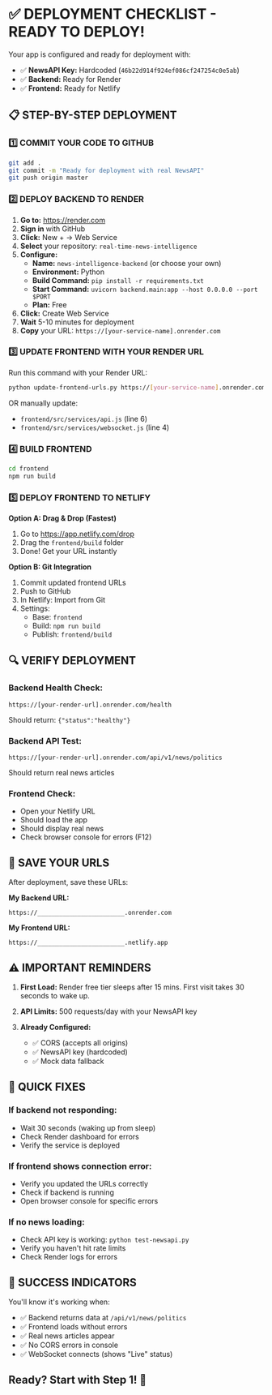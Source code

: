 # ✅ DEPLOYMENT CHECKLIST - READY TO DEPLOY!

Your app is configured and ready for deployment with:
- ✅ **NewsAPI Key:** Hardcoded (`46b22d914f924ef086cf247254c0e5ab`)
- ✅ **Backend:** Ready for Render
- ✅ **Frontend:** Ready for Netlify

## 📋 STEP-BY-STEP DEPLOYMENT

### 1️⃣ COMMIT YOUR CODE TO GITHUB
```bash
git add .
git commit -m "Ready for deployment with real NewsAPI"
git push origin master
```

### 2️⃣ DEPLOY BACKEND TO RENDER

1. **Go to:** https://render.com
2. **Sign in** with GitHub
3. **Click:** New + → Web Service
4. **Select** your repository: `real-time-news-intelligence`
5. **Configure:**
   - **Name:** `news-intelligence-backend` (or choose your own)
   - **Environment:** Python
   - **Build Command:** `pip install -r requirements.txt`
   - **Start Command:** `uvicorn backend.main:app --host 0.0.0.0 --port $PORT`
   - **Plan:** Free
6. **Click:** Create Web Service
7. **Wait** 5-10 minutes for deployment
8. **Copy** your URL: `https://[your-service-name].onrender.com`

### 3️⃣ UPDATE FRONTEND WITH YOUR RENDER URL

Run this command with your Render URL:
```bash
python update-frontend-urls.py https://[your-service-name].onrender.com
```

OR manually update:
- `frontend/src/services/api.js` (line 6)
- `frontend/src/services/websocket.js` (line 4)

### 4️⃣ BUILD FRONTEND
```bash
cd frontend
npm run build
```

### 5️⃣ DEPLOY FRONTEND TO NETLIFY

**Option A: Drag & Drop (Fastest)**
1. Go to https://app.netlify.com/drop
2. Drag the `frontend/build` folder
3. Done! Get your URL instantly

**Option B: Git Integration**
1. Commit updated frontend URLs
2. Push to GitHub
3. In Netlify: Import from Git
4. Settings:
   - Base: `frontend`
   - Build: `npm run build`
   - Publish: `frontend/build`

## 🔍 VERIFY DEPLOYMENT

### Backend Health Check:
```
https://[your-render-url].onrender.com/health
```
Should return: `{"status":"healthy"}`

### Backend API Test:
```
https://[your-render-url].onrender.com/api/v1/news/politics
```
Should return real news articles

### Frontend Check:
- Open your Netlify URL
- Should load the app
- Should display real news
- Check browser console for errors (F12)

## 📝 SAVE YOUR URLS

After deployment, save these URLs:

**My Backend URL:**
```
https://________________________.onrender.com
```

**My Frontend URL:**
```
https://________________________.netlify.app
```

## ⚠️ IMPORTANT REMINDERS

1. **First Load:** Render free tier sleeps after 15 mins. First visit takes 30 seconds to wake up.

2. **API Limits:** 500 requests/day with your NewsAPI key

3. **Already Configured:**
   - ✅ CORS (accepts all origins)
   - ✅ NewsAPI key (hardcoded)
   - ✅ Mock data fallback

## 🚨 QUICK FIXES

### If backend not responding:
- Wait 30 seconds (waking up from sleep)
- Check Render dashboard for errors
- Verify the service is deployed

### If frontend shows connection error:
- Verify you updated the URLs correctly
- Check if backend is running
- Open browser console for specific errors

### If no news loading:
- Check API key is working: `python test-newsapi.py`
- Verify you haven't hit rate limits
- Check Render logs for errors

## 🎯 SUCCESS INDICATORS

You'll know it's working when:
- ✅ Backend returns data at `/api/v1/news/politics`
- ✅ Frontend loads without errors
- ✅ Real news articles appear
- ✅ No CORS errors in console
- ✅ WebSocket connects (shows "Live" status)

## Ready? Start with Step 1! 🚀